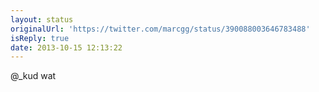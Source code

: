 ```yaml
---
layout: status
originalUrl: 'https://twitter.com/marcgg/status/390088003646783488'
isReply: true
date: 2013-10-15 12:13:22
---
```


@_kud wat
